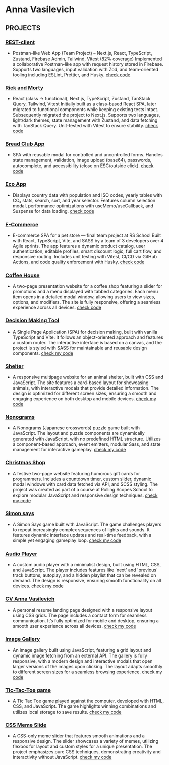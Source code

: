 # Anna Vasilevich

## PROJECTS

### [REST-client](https://rest-client-app-tawny.vercel.app/en)

- Postman-like Web App (Team Project) – Next.js, React, TypeScript, Zustand, Firebase Admin, Tailwind, Vitest (82% coverage)
  Implemented a collaborative Postman-like app with request history stored in Firebase. Supports two languages, input validation with Zod, and team-oriented tooling including ESLint, Prettier, and Husky.
  [check code](https://github.com/Boys-Not-Found/rest-client-app/pull/107)

### [Rick and Morty](https://rick-and-morty-git-nextjs-ssr-annas-projects-78ce1613.vercel.app/en)

- React (class → functional), Next.js, TypeScript, Zustand, TanStack Query, Tailwind, Vitest
  Initially built as a class-based React SPA, later migrated to functional components while keeping existing tests intact. Subsequently migrated the project to Next.js. Supports two languages, light/dark themes, state management with Zustand, and data fetching with TanStack Query. Unit-tested with Vitest to ensure stability.
  [check code](https://github.com/dzichonka/RickAndMorty/pull/7)

### [Bread Club App](https://transcendent-chimera-1c5bd5.netlify.app/)

- SPA with reusable modal for controlled and uncontrolled forms. Handles state management, validation, image upload (base64), passwords, autocomplete, and accessibility (close on ESC/outside click).
  [check code](https://github.com/dzichonka/bread-club)

### [Eco App](https://admirable-kitten-e0b777.netlify.app/)

- Displays country data with population and ISO codes, yearly tables with CO₂ stats, search, sort, and year selector. Features column selection modal, performance optimizations with useMemo/useCallback, and Suspense for data loading.
  [check code](https://github.com/dzichonka/eco-stats/pull/1)

### [E-Commerce](https://sorcerers-apprentices.netlify.app/)

- E-commerce SPA for a pet store — final team project at RS School
  Built with React, TypeScript, Vite, and SASS by a team of 3 developers over 4 Agile sprints. The app features a dynamic product catalog, user authentication, editable profiles, smart discount logic, full cart flow, and responsive routing. Includes unit testing with Vitest, CI/CD via GitHub Actions, and code quality enforcement with Husky.
  [check code](https://github.com/dzichonka/bread-club)

### [Coffee House](https://transcendent-chimera-1c5bd5.netlify.app/)

- A two-page presentation website for a coffee shop featuring a slider for promotions and a menu displayed with tabbed categories. Each menu item opens in a detailed modal window, allowing users to view sizes, options, and modifiers. The site is fully responsive, offering a seamless experience across all devices.
  [check code](https://github.com/dzichonka/CoffeeHouse)

### [Decision Making Tool](https://dzichonka.github.io/decision-making-tool/)

- A Single Page Application (SPA) for decision making, built with vanilla TypeScript and Vite. It follows an object-oriented approach and features a custom router. The interactive interface is based on a canvas, and the project is styled with SASS for maintainable and reusable design components.
  [check my code](https://github.com/dzichonka/shelter)

### [Shelter](https://dzichonka.github.io/shelter/)

- A responsive multipage website for an animal shelter, built with CSS and JavaScript. The site features a card-based layout for showcasing animals, with interactive modals that provide detailed information. The design is optimized for different screen sizes, ensuring a smooth and engaging experience on both desktop and mobile devices.
  [check my code](https://github.com/dzichonka/shelter)

### [Nonograms](https://dzichonka.github.io/nonograms/)

- A Nonograms (Japanese crosswords) puzzle game built with JavaScript. The layout and puzzle components are dynamically generated with JavaScript, with no predefined HTML structure. Utilizes a component-based approach, event emitters, modular Sass, and state management for interactive gameplay.
  [check my code](https://github.com/dzichonka/nonograms)

### [Christmas Shop](https://dzichonka.github.io/christmas-shop/)

- A festive two-page website featuring humorous gift cards for programmers. Includes a countdown timer, custom slider, dynamic modal windows with card data fetched via API, and SCSS styling. The project was created as part of a course at Rolling Scopes School to explore modular JavaScript and responsive design techniques.
  [check my code](https://github.com/dzichonka/christmas-shop)

### [Simon says](https://dzichonka.github.io/simon-says/)

- A Simon Says game built with JavaScript. The game challenges players to repeat increasingly complex sequences of lights and sounds. It features dynamic interface updates and real-time feedback, with a simple yet engaging gameplay loop.
  [check my code](https://github.com/dzichonka/simon-says)

### [Audio Player](https://dzichonka.github.io/audioplayer/)

- A custom audio player with a minimalist design, built using HTML, CSS, and JavaScript. The player includes features like 'next' and 'previous' track buttons, autoplay, and a hidden playlist that can be revealed on demand. The design is responsive, ensuring smooth functionality on all devices.
  [check my code](https://github.com/dzichonka/audioplayer)

### [CV Anna Vasilevich](https://dzichonka.github.io/portfolio/)

- A personal resume landing page designed with a responsive layout using CSS grids. The page includes a contact form for seamless communication. It’s fully optimized for mobile and desktop, ensuring a smooth user experience across all devices.
  [check my code](https://github.com/dzichonka/portfolio)

### [Image Gallery](https://dzichonka.github.io/imageGallery/)

- An image gallery built using JavaScript, featuring a grid layout and dynamic image fetching from an external API. The gallery is fully responsive, with a modern design and interactive modals that open larger versions of the images upon clicking. The layout adapts smoothly to different screen sizes for a seamless browsing experience.
  [check my code](https://github.com/dzichonka/imageGallery)

### [Tic-Tac-Toe game](https://dzichonka.github.io/tic-tac-toe/)

- A Tic Tac Toe game played against the computer, developed with HTML, CSS, and JavaScript. The game highlights winning combinations and utilizes local storage to save results.
  [check my code](https://github.com/dzichonka/tic-tac-toe)

### [CSS Meme Slide](https://dzichonka.github.io/cssMemeSlider/cssMemeSlider/)

- A CSS-only meme slider that features smooth animations and a responsive design. The slider showcases a variety of memes, utilizing flexbox for layout and custom styles for a unique presentation. The project emphasizes pure CSS techniques, demonstrating creativity and interactivity without JavaScript.
  [check my code](https://github.com/dzichonka/cssMemeSlider)

<!-- ### [Coffee House](https://dzichonka.github.io/CoffeeHouse/)

- A two-page presentation website for a coffee shop featuring a slider for promotions and a menu displayed with tabbed categories. Each menu item opens in a detailed modal window, allowing users to view sizes, options, and modifiers. The site is fully responsive, offering a seamless experience across all devices.
  [check my code](https://github.com/dzichonka/CoffeeHouse) -->

<!-- [Brooklyn Public Library](https://dzichonka.github.io/library/)

* A landing page for a Brooklyn Public Library that features a carousel slider in the 'About' section and a fade-in/fade-out effect for book cards in 'Favorites.' The site includes user registration and login modals, storing data in localStorage, as well as profile and subscription functionalities. -->

<!-- [CV (rs-shool)](https://dzichonka.github.io/rsschool-cv/)

*HTML, CSS* -->

<!-- [Food](https://dzichonka.github.io/Food/#)

* An educational project for a food delivery service where I implemented various functions using an existing HTML and CSS layout. The site features interactive menu items and dynamic content updates, a contact form, a slider, a countdown timer and a calorie calculator that saves data in local storage. -->

<!-- [CV (wayup)](https://luminous-kitten-cb359a.netlify.app/)

*HTML, CSS* -->

<!-- [Run Smart](https://lucky-monstera-896089.netlify.app/)

*HTML, CSS, Java Script* -->

<!-- [Uber](https://superb-cannoli-ae43d1.netlify.app/)

*(HTML, CSS* -->

<!-- [Word Press](https://soft-madeleine-b3ad0c.netlify.app/)

*HTML, CSS, JS* -->
